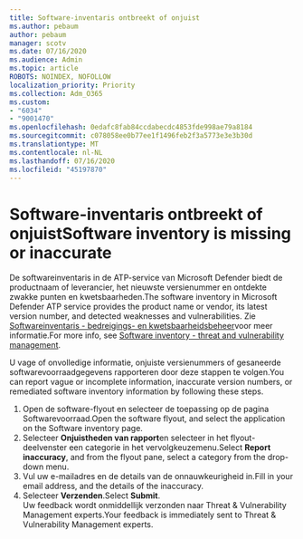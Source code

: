 ```yaml
---
title: Software-inventaris ontbreekt of onjuist
ms.author: pebaum
author: pebaum
manager: scotv
ms.date: 07/16/2020
ms.audience: Admin
ms.topic: article
ROBOTS: NOINDEX, NOFOLLOW
localization_priority: Priority
ms.collection: Adm_O365
ms.custom:
- "6034"
- "9001470"
ms.openlocfilehash: 0edafc8fab84ccdabecdc4853fde998ae79a8184
ms.sourcegitcommit: c078058ee0b77ee1f1496feb2f3a5773e3e3b30d
ms.translationtype: MT
ms.contentlocale: nl-NL
ms.lasthandoff: 07/16/2020
ms.locfileid: "45197870"
---
```

# <a name="software-inventory-is-missing-or-inaccurate"></a><span data-ttu-id="89ae2-102">Software-inventaris ontbreekt of onjuist</span><span class="sxs-lookup"><span data-stu-id="89ae2-102">Software inventory is missing or inaccurate</span></span>

<span data-ttu-id="89ae2-103">De softwareinventaris in de ATP-service van Microsoft Defender biedt de productnaam of leverancier, het nieuwste versienummer en ontdekte zwakke punten en kwetsbaarheden.</span><span class="sxs-lookup"><span data-stu-id="89ae2-103">The software inventory in Microsoft Defender ATP service provides the product name or vendor, its latest version number, and detected weaknesses and vulnerabilities.</span></span> <span data-ttu-id="89ae2-104">Zie [Softwareinventaris - bedreigings- en kwetsbaarheidsbeheer](https://docs.microsoft.com/windows/security/threat-protection/microsoft-defender-atp/tvm-software-inventory)voor meer informatie.</span><span class="sxs-lookup"><span data-stu-id="89ae2-104">For more info, see [Software inventory - threat and vulnerability management](https://docs.microsoft.com/windows/security/threat-protection/microsoft-defender-atp/tvm-software-inventory).</span></span>

<span data-ttu-id="89ae2-105">U vage of onvolledige informatie, onjuiste versienummers of gesaneerde softwarevoorraadgegevens rapporteren door deze stappen te volgen.</span><span class="sxs-lookup"><span data-stu-id="89ae2-105">You can report vague or incomplete information, inaccurate version numbers, or remediated software inventory information by following these steps.</span></span>  

1. <span data-ttu-id="89ae2-106">Open de software-flyout en selecteer de toepassing op de pagina Softwarevoorraad.</span><span class="sxs-lookup"><span data-stu-id="89ae2-106">Open the software flyout, and select the application on the Software inventory page.</span></span>
2. <span data-ttu-id="89ae2-107">Selecteer **Onjuistheden van rapport**en selecteer in het flyout-deelvenster een categorie in het vervolgkeuzemenu.</span><span class="sxs-lookup"><span data-stu-id="89ae2-107">Select **Report inaccuracy**, and from the flyout pane, select a category from the drop-down menu.</span></span>
3. <span data-ttu-id="89ae2-108">Vul uw e-mailadres en de details van de onnauwkeurigheid in.</span><span class="sxs-lookup"><span data-stu-id="89ae2-108">Fill in your email address, and the details of the inaccuracy.</span></span>
4. <span data-ttu-id="89ae2-109">Selecteer **Verzenden**.</span><span class="sxs-lookup"><span data-stu-id="89ae2-109">Select **Submit**.</span></span></br>
    <span data-ttu-id="89ae2-110">Uw feedback wordt onmiddellijk verzonden naar Threat & Vulnerability Management experts.</span><span class="sxs-lookup"><span data-stu-id="89ae2-110">Your feedback is immediately sent to Threat & Vulnerability Management experts.</span></span>